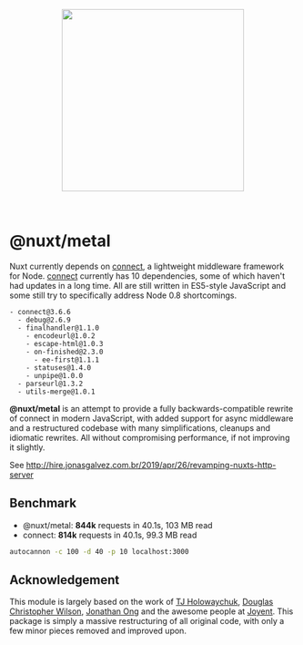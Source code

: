 <p align="center"><img align="center" style="width:320px" src="https://user-images.githubusercontent.com/904724/56819729-a795ed00-684a-11e9-87ed-6b9c6613d98b.png"/></p><br/>

# @nuxt/metal

Nuxt currently depends on [connect][cn], a lightweight middleware framework for 
Node. [connect][cn] currently has 10 dependencies, some of which haven't had 
updates in a long time. All are still written in ES5-style JavaScript and some 
still try to specifically address Node 0.8 shortcomings.

[cn]: https://github.com/senchalabs/connect

```
- connect@3.6.6
  - debug@2.6.9
  - finalhandler@1.1.0
    - encodeurl@1.0.2
    - escape-html@1.0.3
    - on-finished@2.3.0
      - ee-first@1.1.1
    - statuses@1.4.0
    - unpipe@1.0.0
  - parseurl@1.3.2
  - utils-merge@1.0.1
```

**@nuxt/metal** is an attempt to provide a fully backwards-compatible rewrite
of connect in modern JavaScript, with added support for async middleware and a 
restructured codebase with many simplifications, cleanups and idiomatic rewrites.
All without compromising performance, if not improving it slightly.

See http://hire.jonasgalvez.com.br/2019/apr/26/revamping-nuxts-http-server

## Benchmark

- @nuxt/metal: **844k** requests in 40.1s, 103 MB read
- connect: **814k** requests in 40.1s, 99.3 MB read

```sh
autocannon -c 100 -d 40 -p 10 localhost:3000
```

## Acknowledgement

This module is largely based on the work of [TJ Holowaychuk][tj], [Douglas 
Christopher Wilson][dw], [Jonathan Ong][jo] and the awesome people at [Joyent][j].
This package is simply a massive restructuring of all original code, with only
a few minor pieces removed and improved upon.

[tj]: https://github.com/tj
[dw]: https://github.com/dougwilson
[jo]: https://github.com/jonathanong
[j]: https://github.com/joyent
